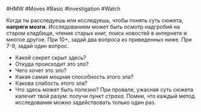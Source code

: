 #HMW  #Moves #Basic #Investigation #Watch 

Когда ты расследуешь или исследуешь, чтобы понять суть сюжета, **напряги мозги.** Исследованием может быть осмотр надгробий на старом кладбище, чтение старых книг, поиск новостей в интернете и многое другое. При 10+, задай два вопроса из приведенных ниже. При 7-9, задай один вопрос. 
- Какой секрет скрыт здесь? 
- Откуда происходит это зло? 
- Чего хочет это зло? 
- Какая самая мощная способность этого зла? 
- Какова слабость этого зла? 
- Что здесь может быть полезно? 
При провале, ужасная суть сюжета калечит твой разум: получи *пункт страха*. Помни, что каждый метод исследования можно задействовать только один раз.